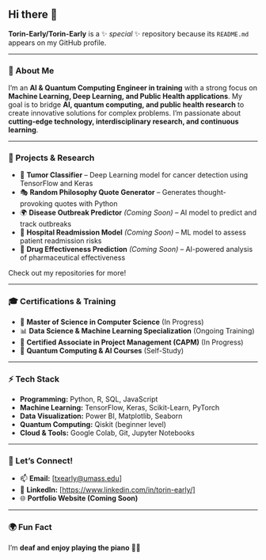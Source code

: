 ## Hi there 👋  

**Torin-Early/Torin-Early** is a ✨ _special_ ✨ repository because its `README.md` appears on my GitHub profile.

---

### 📝 About Me  
I’m an **AI & Quantum Computing Engineer in training** with a strong focus on **Machine Learning, Deep Learning, and Public Health applications**. My goal is to bridge **AI, quantum computing, and public health research** to create innovative solutions for complex problems. I’m passionate about **cutting-edge technology, interdisciplinary research, and continuous learning**.  

---

### 🔬 Projects & Research  
- 🏥 **Tumor Classifier** – Deep Learning model for cancer detection using TensorFlow and Keras  
- 🎭 **Random Philosophy Quote Generator** – Generates thought-provoking quotes with Python  
- 🌍 **Disease Outbreak Predictor** *(Coming Soon)* – AI model to predict and track outbreaks  
- 🏥 **Hospital Readmission Model** *(Coming Soon)* – ML model to assess patient readmission risks  
- 💊 **Drug Effectiveness Prediction** *(Coming Soon)* – AI-powered analysis of pharmaceutical effectiveness  

Check out my repositories for more!  

---

### 🎓 Certifications & Training  
- 🎯 **Master of Science in Computer Science** (In Progress)  
- 📊 **Data Science & Machine Learning Specialization** (Ongoing Training)  
- 📜 **Certified Associate in Project Management (CAPM)** (In Progress)  
- 📡 **Quantum Computing & AI Courses** (Self-Study)  

---

### ⚡ Tech Stack  
- **Programming:** Python, R, SQL, JavaScript  
- **Machine Learning:** TensorFlow, Keras, Scikit-Learn, PyTorch  
- **Data Visualization:** Power BI, Matplotlib, Seaborn  
- **Quantum Computing:** Qiskit (beginner level)  
- **Cloud & Tools:** Google Colab, Git, Jupyter Notebooks  

---

### 🤝 Let’s Connect!  
- 📫 **Email:** [txearly@umass.edu]  
- 💼 **LinkedIn:** [https://www.linkedin.com/in/torin-early/]  
- 🌐 **Portfolio Website (Coming Soon)**  

---

### 🌍 Fun Fact  
I’m **deaf and enjoy playing the piano** 🎹🎶  

